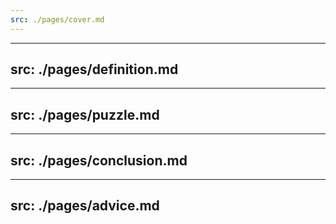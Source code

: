 ```yaml
---
src: ./pages/cover.md
---
```


---
src: ./pages/definition.md
---

---
src: ./pages/puzzle.md
---

---
src: ./pages/conclusion.md
---

---
src: ./pages/advice.md
---

